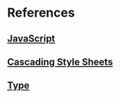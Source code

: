 # References

## [JavaScript][javascript]

## [Cascading Style Sheets][style]

## [Type][type]

[javascript]: tutorial/javascript.md
[style]: tutorial/style.md
[type]: tutorial/type.md
